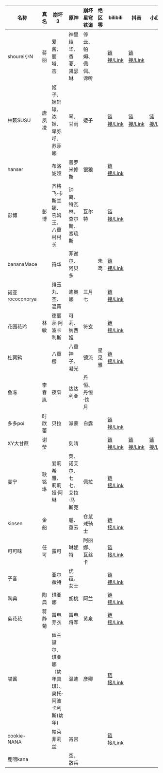 

| 名称            | 真名   | 崩坏3                                               | 原神                          | 崩坏星穹铁道           | 绝区零 | bilibili                                         | 抖音                                        | 小红书                                                       | 微博                                        |
| --------------- | ------ | --------------------------------------------------- | ----------------------------- | ---------------------- | ------ | ------------------------------------------------ | ------------------------------------------- | ------------------------------------------------------------ | ------------------------------------------- |
| shourei小N      | 蒋丽   | 爱酱、丽塔、杏                                      | 神里绫华、香菱、凯瑟琳        | 停云、帕姆、佩佩、谛听 |        | [链接/Link](https://space.bilibili.com/249118)   | [链接/Link](https://v.douyin.com/i2kr6LBk/) |                                                              | [链接/Link](https://weibo.com/u/1606420843) |
| 林簌SUSU        | 唐夙凌 | 姬子、姬轩辕、浓姬、卑弥呼、苏莎娜                  | 琴、甘雨                      | 姬子                   |        | [链接/Link](https://space.bilibili.com/7223194)  | [链接/Link](https://v.douyin.com/i2krTk6b/) | [链接/Link](https://www.xiaohongshu.com/user/profile/5efae89c000000000101f647) | [链接/Link](https://weibo.com/u/1733151221) |
| hanser          |        | 布洛妮娅                                            | 普罗米修斯                    | 银狼                   |        | [链接/Link](https://space.bilibili.com/11073)    |                                             |                                                              |                                             |
| 彭博            | 彭博   | 齐格飞·卡斯兰娜、吼姆王、八重村村长                 | 钟离、特瓦林、查尔斯、塞琉斯  | 瓦尔特                 |        | [链接/Link](https://space.bilibili.com/28021954) |                                             |                                                              |                                             |
| bananaMace      |        | 符华                                                | 菲谢尔、阿贝多                |                        | 朱鸢   | [链接/Link](https://space.bilibili.com/1589613)  |                                             |                                                              | [链接/Link](https://weibo.com/u/2280813617) |
| 诺亚rococonorya |        | 绯玉丸、空、温蒂                                    | 迪奥娜                        | 三月七                 |        | [链接/Link](https://space.bilibili.com/188662)   |                                             |                                                              | [链接/Link](https://weibo.com/u/1264003071) |
| 花园花玲        | 林敏   | 德丽莎·阿波卡利斯                                   | 可莉、纳西妲                  | 符玄                   |        | [链接/Link](https://space.bilibili.com/7966)     |                                             |                                                              |                                             |
| 杜冥鸦          |        | 八重樱                                              | 八重神子、凝光                | 镜流                   | 星见雅 | [链接/Link](https://space.bilibili.com/325844)   |                                             |                                                              |                                             |
| 鱼冻            | 李春胤 | 夜枭                                                | 达达利亚                      | 丹恒、丹恒·饮月        |        |                                                  |                                             |                                                              |                                             |
| 多多poi         | 时欣蕾 | 贝拉                                                | 派蒙                          | 白露                   |        | [链接/Link](https://space.bilibili.com/11253297) |                                             |                                                              |                                             |
| XY大甘蔗        | 谢莹   |                                                     | 刻晴                          |                        |        | [链接/Link](https://space.bilibili.com/44243)    | [链接/Link](https://v.douyin.com/i2DF49Vj/) | [链接/Link](https://www.xiaohongshu.com/user/profile/61b17562000000001000c7fe) | [链接/Link](https://weibo.com/u/1739315521) |
| 宴宁            | 耿铭琳 | 爱莉希雅、莉莉娅·阿琳                               | 荧、诺艾尔、七七、艾拉·马斯克 | 佩拉                   |        | [链接/Link](https://space.bilibili.com/14897804) |                                             |                                                              |                                             |
| kinsen          | 金船   |                                                     | 魈、重云                      | 仓鼠球骑士             |        | [链接/Link](https://space.bilibili.com/755370)   |                                             |                                                              |                                             |
| 可可味          | 任可   | 露可                                                | 琳妮特                        | 阿丽娜、瓦丝卡         |        | [链接/Link](https://space.bilibili.com/198439)   |                                             |                                                              |                                             |
| 子音            |        | 亚尔薇特                                            | 优菈、女士                    |                        |        | [链接/Link](https://space.bilibili.com/22152819) |                                             |                                                              |                                             |
| 陶典            | 陶典   | 琪亚娜                                              | 胡桃                          | 阿兰                   |        | [链接/Link](https://space.bilibili.com/10431355) |                                             |                                                              | [链接/Link](https://weibo.com/u/1944850560) |
| 菊花花          | 蒋静菊 | 雷电芽衣                                            | 雷电将军                      | 黄泉                   |        | [链接/Link](https://space.bilibili.com/920713)   |                                             |                                                              |                                             |
| 喵酱            |        | 幽兰黛尔、琪亚娜（幼年真琪）、奥托·阿波卡利斯(幼年) | 温迪                          | 彦卿                   |        | [链接/Link](https://space.bilibili.com/1677445)  |                                             |                                                              |                                             |
| cookie-NANA     |        | 帕朵菲莉丝                                          | 宵宫                          |                        |        | [链接/Link](https://space.bilibili.com/30751170) |                                             |                                                              |                                             |
| 鹿喑kana        |        |                                                     | 空、散兵                      |                        |        |                                                  |                                             |                                                              |                                             |


